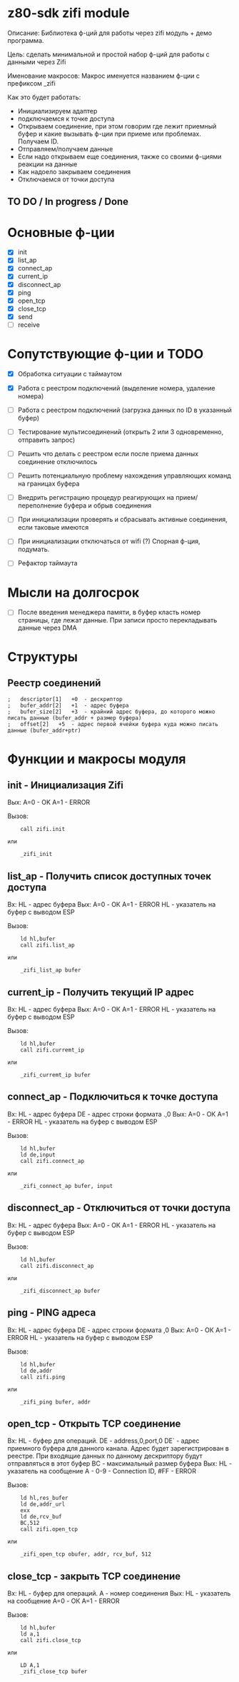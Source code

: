 # z80-sdk zifi module

Описание: Библиотека ф-ций для работы через zifi модуль + демо программа.

Цель: сделать минимальной и простой набор ф-ций для работы с данными через Zifi

Именование макросов: Макрос именуется названием ф-ции с префиксом \_zifi

Как это будет работать:

- Инициализируем адаптер
- подключаемся к точке доступа
- Открываем соединение, при этом говорим где лежит приемный буфер и какие вызывать ф-ции при приеме или проблемах. Получаем ID.
- Отправляем/получаем данные
- Если надо открываем еще соединения, также со своими ф-циями реакции на данные
- Как надоело закрываем соединения
- Отключаемся от точки доступа

## TO DO / In progress / Done

# Основные ф-ции
- [x] init
- [x] list_ap
- [x] connect_ap
- [x] current_ip
- [x] disconnect_ap
- [x] ping
- [x] open_tcp
- [x] close_tcp
- [x] send
- [ ] receive

# Сопутствующие ф-ции и TODO
- [x] Обработка ситуации с таймаутом
- [x] Работа с реестром подключений (выделение номера, удаление номера)
- [ ] Работа с реестром подключений (загрузка данных по ID в указанный буфер)
- [ ] Тестирование мультисоединений (открыть 2 или 3 одновременно, отправить запрос)
- [ ] Решить что делать с реестром если после приема данных соединение отключилось
- [ ] Решить потенциальную проблему нахождения управляющих команд на границах буфера
- [ ] Внедрить регистрацию процедур реагирующих на прием/переполнение буфера и обрыв соединения
- [ ] При инициализации проверять и сбрасывать активные соединения, если таковые имеются
- [ ] При инициализации отключаться от wifi (?) Спорная ф-ция, подумать.

- [ ] Рефактор таймаута

# Мысли на долгосрок
- [ ] После введения менеджера памяти, в буфер класть номер страницы, где лежат данные. При записи просто перекладывать данные через DMA

# Структуры
## Реестр соединений
```
;	descriptor[1]	+0	- дескриптор
;	bufer_addr[2]	+1	- адрес буфера
;	bufer_size[2]	+3	- крайний адрес буфера, до которого можно писать данные (bufer_addr + размер буфера)
;	offset[2]	+5	- адрес первой ячейки буфера куда можно писать данные (bufer_addr+ptr)
```

# Функции и макросы модуля

## init - Инициализация Zifi
Вых:
 A=0 - OK
 A=1 - ERROR

Вызов:
```
	call zifi.init
```
	или
```
	_zifi_init
```

## list_ap - Получить список доступных точек доступа
Вх:
 HL - адрес буфера
Вых:
 A=0 - ОК
 A=1 - ERROR
 HL  - указатель на буфер с выводом ESP

Вызов:
```
	ld hl,bufer
	call zifi.list_ap
```
	или
```
	_zifi_list_ap bufer
```

## current_ip - Получить текущий IP адрес
Вх:
 HL - адрес буфера
Вых:
 A=0 - ОК
 A=1 - ERROR
 HL  - указатель на буфер с выводом ESP

Вызов:
```
	ld hl,bufer
	call zifi.curremt_ip
```
	или
```
	_zifi_curremt_ip bufer
```

## connect_ap - Подключиться к точке доступа
Вх:
 HL - адрес буфера
 DE - адрес строки формата <ssid>.<pass>,0
Вых:
 A=0 - ОК
 A=1 - ERROR
 HL  - указатель на буфер с выводом ESP

Вызов:
```
	ld hl,bufer
	ld de,input
	call zifi.connect_ap
```
	или
```
	_zifi_connect_ap bufer, input
```

## disconnect_ap - Отключиться от точки доступа
Вх:
 HL - адрес буфера
Вых:
 A=0 - ОК
 A=1 - ERROR
 HL  - указатель на буфер с выводом ESP

Вызов:
```
	ld hl,bufer
	call zifi.disconnect_ap
```
	или
```
	_zifi_disconnect_ap bufer
```

## ping - PING адреса
Вх:
 HL - адрес буфера
 DE - адрес строки формата <addr>,0
Вых:
 A=0 - ОК
 A=1 - ERROR
 HL  - указатель на буфер с выводом ESP

Вызов:
```
	ld hl,bufer
	ld de,addr
	call zifi.ping
```
	или
```
	_zifi_ping bufer, addr
```

## open_tcp - Открыть TCP соединение
Вх:
     HL - буфер для операций.
     DE - address,0,port,0
     DE` - адрес приемного буфера для данного канала. Адрес будет зарегистрирован в реестре. При входящие данных по данному дескриптору будут отправляться в этот буфер
     BC - максимальный размер буфера
Вых:
     HL - указатель на сообщение
      A - 0-9 - Connection ID, #FF - ERROR

Вызов:
```
	ld hl,res_bufer
	ld de,addr_url
	exx
	ld de,rcv_buf
	BC,512
	call zifi.open_tcp
```
	или
```
	_zifi_open_tcp obufer, addr, rcv_buf, 512
```

## close_tcp - закрыть TCP соединение
Вх:
     HL - буфер для операций.
     A - номер соединения
Вых:
     HL - указатель на сообщение
	 A=0 - ОК
 	 A=1 - ERROR

Вызов:
```
	ld hl,bufer
	ld a,1
	call zifi.close_tcp
```
	или
```
	LD A,1
	_zifi_close_tcp bufer
```

